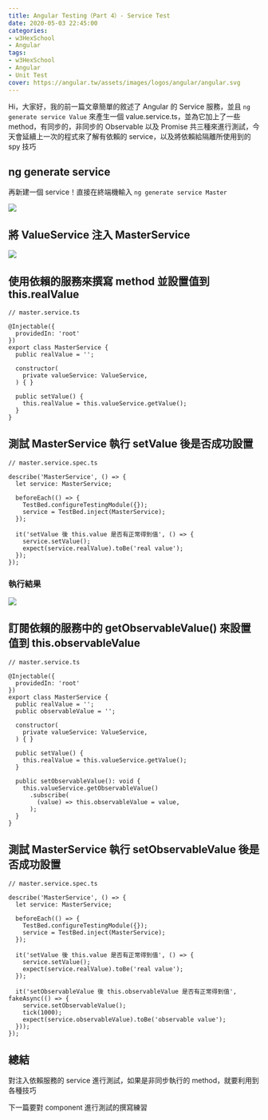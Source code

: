 ```yaml
---
title: Angular Testing（Part 4）- Service Test
date: 2020-05-03 22:45:00
categories:
- w3HexSchool
- Angular
tags:
- w3HexSchool
- Angular
- Unit Test
cover: https://angular.tw/assets/images/logos/angular/angular.svg
---
```


Hi，大家好，我的前一篇文章簡單的敘述了 Angular 的 Service 服務，並且 `ng generate service Value` 來產生一個 value.service.ts，並為它加上了一些 method，有同步的，非同步的 Observable 以及 Promise 共三種來進行測試，今天會延續上一次的程式來了解有依賴的 service，以及將依賴給隔離所使用到的 spy 技巧

## ng generate service

再新建一個 service！直接在終端機輸入 `ng generate service Master`

![](https://i.imgur.com/cpM3iwP.png)

## 將 ValueService 注入 MasterService

![](https://i.imgur.com/S9F5kv1.png)

## 使用依賴的服務來撰寫 method 並設置值到 this.realValue

```typescript=
// master.service.ts

@Injectable({
  providedIn: 'root'
})
export class MasterService {
  public realValue = '';

  constructor(
    private valueService: ValueService,
  ) { }

  public setValue() {
    this.realValue = this.valueService.getValue();
  }
}
```

## 測試 MasterService 執行 setValue 後是否成功設置

```typescript=
// master.service.spec.ts

describe('MasterService', () => {
  let service: MasterService;

  beforeEach(() => {
    TestBed.configureTestingModule({});
    service = TestBed.inject(MasterService);
  });

  it('setValue 後 this.value 是否有正常得到值', () => {
    service.setValue();
    expect(service.realValue).toBe('real value');
  });
});
```

### 執行結果

![](https://i.imgur.com/hbAnXQL.png)

## 訂閱依賴的服務中的 getObservableValue() 來設置值到 this.observableValue

```typescript=
// master.service.ts

@Injectable({
  providedIn: 'root'
})
export class MasterService {
  public realValue = '';
  public observableValue = '';

  constructor(
    private valueService: ValueService,
  ) { }

  public setValue() {
    this.realValue = this.valueService.getValue();
  }

  public setObservableValue(): void {
    this.valueService.getObservableValue()
      .subscribe(
        (value) => this.observableValue = value,
      );
  }
}
```

## 測試 MasterService 執行 setObservableValue 後是否成功設置

```typescript=
// master.service.spec.ts

describe('MasterService', () => {
  let service: MasterService;

  beforeEach(() => {
    TestBed.configureTestingModule({});
    service = TestBed.inject(MasterService);
  });

  it('setValue 後 this.value 是否有正常得到值', () => {
    service.setValue();
    expect(service.realValue).toBe('real value');
  });

  it('setObservableValue 後 this.observableValue 是否有正常得到值', fakeAsync(() => {
    service.setObservableValue();
    tick(1000);
    expect(service.observableValue).toBe('observable value');
  }));
});
```

## 總結

對注入依賴服務的 service 進行測試，如果是非同步執行的 method，就要利用到各種技巧

下一篇要對 component 進行測試的撰寫練習
